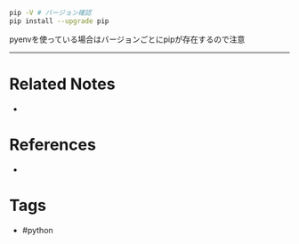 
```bash
pip -V # バージョン確認
pip install --upgrade pip
```

pyenvを使っている場合はバージョンごとにpipが存在するので注意


---
# Related Notes
- 

# References
- 

# Tags
- #python 